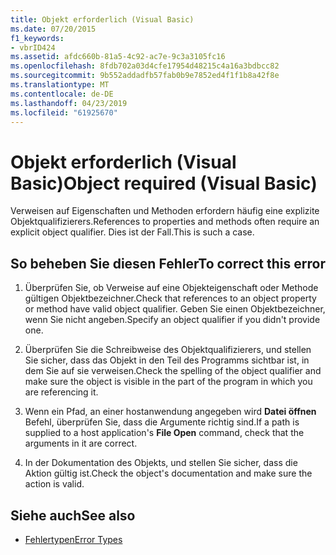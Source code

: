 ```yaml
---
title: Objekt erforderlich (Visual Basic)
ms.date: 07/20/2015
f1_keywords:
- vbrID424
ms.assetid: afdc660b-81a5-4c92-ac7e-9c3a3105fc16
ms.openlocfilehash: 8fdb702a03d4cfe17954d48215c4a16a3bdbcc82
ms.sourcegitcommit: 9b552addadfb57fab0b9e7852ed4f1f1b8a42f8e
ms.translationtype: MT
ms.contentlocale: de-DE
ms.lasthandoff: 04/23/2019
ms.locfileid: "61925670"
---
```

# <a name="object-required-visual-basic"></a><span data-ttu-id="0550b-102">Objekt erforderlich (Visual Basic)</span><span class="sxs-lookup"><span data-stu-id="0550b-102">Object required (Visual Basic)</span></span>
<span data-ttu-id="0550b-103">Verweisen auf Eigenschaften und Methoden erfordern häufig eine explizite Objektqualifizierers.</span><span class="sxs-lookup"><span data-stu-id="0550b-103">References to properties and methods often require an explicit object qualifier.</span></span> <span data-ttu-id="0550b-104">Dies ist der Fall.</span><span class="sxs-lookup"><span data-stu-id="0550b-104">This is such a case.</span></span>  
  
## <a name="to-correct-this-error"></a><span data-ttu-id="0550b-105">So beheben Sie diesen Fehler</span><span class="sxs-lookup"><span data-stu-id="0550b-105">To correct this error</span></span>  
  
1. <span data-ttu-id="0550b-106">Überprüfen Sie, ob Verweise auf eine Objekteigenschaft oder Methode gültigen Objektbezeichner.</span><span class="sxs-lookup"><span data-stu-id="0550b-106">Check that references to an object property or method have valid object qualifier.</span></span> <span data-ttu-id="0550b-107">Geben Sie einen Objektbezeichner, wenn Sie nicht angeben.</span><span class="sxs-lookup"><span data-stu-id="0550b-107">Specify an object qualifier if you didn't provide one.</span></span>  
  
2. <span data-ttu-id="0550b-108">Überprüfen Sie die Schreibweise des Objektqualifizierers, und stellen Sie sicher, dass das Objekt in den Teil des Programms sichtbar ist, in dem Sie auf sie verweisen.</span><span class="sxs-lookup"><span data-stu-id="0550b-108">Check the spelling of the object qualifier and make sure the object is visible in the part of the program in which you are referencing it.</span></span>  
  
3. <span data-ttu-id="0550b-109">Wenn ein Pfad, an einer hostanwendung angegeben wird **Datei öffnen** Befehl, überprüfen Sie, dass die Argumente richtig sind.</span><span class="sxs-lookup"><span data-stu-id="0550b-109">If a path is supplied to a host application's **File Open** command, check that the arguments in it are correct.</span></span>  
  
4. <span data-ttu-id="0550b-110">In der Dokumentation des Objekts, und stellen Sie sicher, dass die Aktion gültig ist.</span><span class="sxs-lookup"><span data-stu-id="0550b-110">Check the object's documentation and make sure the action is valid.</span></span>  
  
## <a name="see-also"></a><span data-ttu-id="0550b-111">Siehe auch</span><span class="sxs-lookup"><span data-stu-id="0550b-111">See also</span></span>

- [<span data-ttu-id="0550b-112">Fehlertypen</span><span class="sxs-lookup"><span data-stu-id="0550b-112">Error Types</span></span>](../../../visual-basic/programming-guide/language-features/error-types.md)
